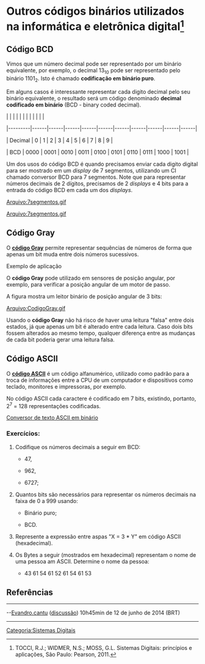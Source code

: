 # Outros códigos binários utilizados na informática e eletrônica digital[^1]

## Código BCD

Vimos que um número decimal pode ser representado por um binário equivalente, por exemplo, o decimal 13<sub>10</sub> pode ser representado pelo binário 1101<sub>2</sub>. Isto é chamado **codificação em binário puro**.

Em alguns casos é interessante representar cada digito decimal pelo seu binário equivalente, o resultado será um código denominado **decimal codificado em binário** (BCD - binary coded decimal).

|         |      |      |      |      |      |      |      |      |      |      |
|---------|------|------|------|------|------|------|------|------|------|------|
| Decimal | 0    | 1    | 2    | 3    | 4    | 5    | 6    | 7    | 8    | 9    |
| BCD     | 0000 | 0001 | 0010 | 0011 | 0100 | 0101 | 0110 | 0111 | 1000 | 1001 |

Um dos usos do código BCD é quando precisamos enviar cada digito digital para ser mostrado em um *display* de 7 segmentos, utilizando um CI chamado conversor BCD para 7 segmentos. Note que para representar números decimais de 2 dígitos, precisamos de 2 *displays* e 4 bits para a entrada do código BCD em cada um dos *displays*.

<a href="Arquivo:7segmentos.gif" class="wikilink" title="Arquivo:7segmentos.gif">Arquivo:7segmentos.gif</a>

<a href="Arquivo:7segmentos.gif" class="wikilink" title="Arquivo:7segmentos.gif">Arquivo:7segmentos.gif</a>

## Código Gray

O [**código Gray**](http://pt.wikipedia.org/wiki/C%C3%B3digo_de_Gray) permite representar sequências de números de forma que apenas um bit muda entre dois números sucessivos.

Exemplo de aplicação  
O **código Gray** pode utilizado em sensores de posição angular, por exemplo, para verificar a posição angular de um motor de passo.

A figura mostra um leitor binário de posição angular de 3 bits:

<a href="Arquivo:CodigoGray.gif" class="wikilink" title="Arquivo:CodigoGray.gif">Arquivo:CodigoGray.gif</a>

  
Usando o **código Gray** não há risco de haver uma leitura "falsa" entre dois estados, já que apenas um bit é alterado entre cada leitura. Caso dois bits fossem alterados ao mesmo tempo, qualquer diferença entre as mudanças de cada bit poderia gerar uma leitura falsa.

## Código ASCII

O [**código ASCII**](http://pt.wikipedia.org/wiki/ASCII) é um código alfanumérico, utilizado como padrão para a troca de informações entre a CPU de um computador e dispositivos como teclado, monitores e impressoras, por exemplo.

No código ASCII cada caractere é codificado em 7 bits, existindo, portanto, 2<sup>7</sup> = 128 representações codificadas.

[Conversor de texto ASCII em binário](http://nickciske.com/tools/binary.php)

### Exercícios:

1.  Codifique os números decimais a seguir em BCD:
    - 47,
    - 962,
    - 6727;
2.  Quantos bits são necessários para representar os números decimais na faixa de 0 a 999 usando:
    - Binário puro;
    - BCD.
3.  Represente a expressão entre aspas "X = 3 \* Y" em código ASCII (hexadecimal).
4.  Os Bytes a seguir (mostrados em hexadecimal) representam o nome de uma pessoa am ASCII. Determine o nome da pessoa:
    - 43 61 54 61 52 61 54 61 53

## Referências

<references />

------------------------------------------------------------------------

--<a href="Usuário:Evandro.cantu" class="wikilink" title="Evandro.cantu">Evandro.cantu</a> (<a href="Usuário_Discussão:Evandro.cantu" class="wikilink" title="discussão">discussão</a>) 10h45min de 12 de junho de 2014 (BRT)

------------------------------------------------------------------------

<a href="Categoria:Sistemas_Digitais" class="wikilink" title="Categoria:Sistemas Digitais">Categoria:Sistemas Digitais</a>

[^1]: TOCCI, R.J.; WIDMER, N.S.; MOSS, G.L. Sistemas Digitais: princípios e aplicações, São Paulo: Pearson, 2011.

